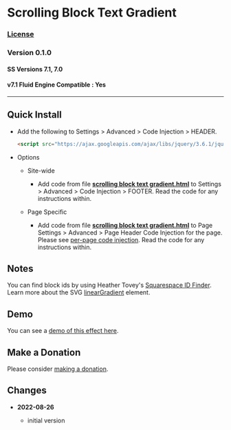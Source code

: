 # Scrolling Block Text Gradient

### [License][99]

### Version 0.1.0

#### SS Versions 7.1, 7.0

#### v7.1 Fluid Engine Compatible : Yes

---

## Quick Install

* Add the following to Settings > Advanced > Code Injection > HEADER.
  
  ```html
  <script src="https://ajax.googleapis.com/ajax/libs/jquery/3.6.1/jquery.min.js"></script>
  ```
  
* Options

  * Site-wide
  
    * Add code from file **[scrolling block text gradient.html][1]** to
      Settings > Advanced > Code Injection > FOOTER. Read the code for any
      instructions within.
      
  * Page Specific
  
    * Add code from file **[scrolling block text gradient.html][1]** to
      Page Settings > Advanced > Page Header Code Injection for the page. Please
      see [per-page code injection][2]. Read the code for any instructions
      within.

## Notes

You can find block ids by using Heather Tovey's [Squarespace ID Finder][3].
Learn more about the SVG [linearGradient][4]  element.

## Demo

You can see a [demo of this effect here][5].

## Make a Donation

Please consider [making a donation][6].

## Changes

<!-- * **2022-08-14**

  * fix some spacing issues
  * bumped version to 0.2.0
  -->
* **2022-08-26**

  * initial version

[1]: scrolling%20block%20text%20gradient.html#L1
[2]: https://support.squarespace.com/hc/en-us/articles/205815908-Using-code-injection#toc-per-page-code-injection
[3]: https://www.heathertovey.com/squarespace-id-finder/
[4]: https://developer.mozilla.org/en-US/docs/Web/SVG/Element/linearGradient
[5]: https://toms-web-consulting-demos.squarespace.com/scrolling-block-text-gradient?password=twcdemos
[6]: https://github.com/tomsWebConsulting/twcsl#make-a-donation
[99]: https://github.com/tomsWebConsulting/twcsl/blob/main/LICENSE.txt#L1
